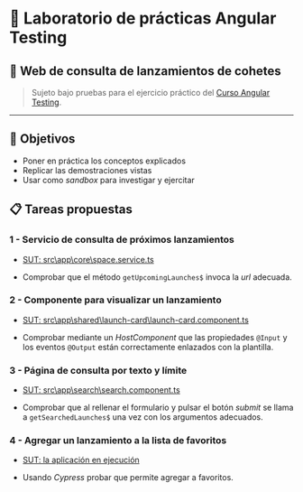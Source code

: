 # 🔬 Laboratorio de prácticas Angular Testing

## 🚀 Web de consulta de lanzamientos de cohetes

> Sujeto bajo pruebas para el ejercicio práctico del [Curso Angular Testing](https://trainingit.es/curso-angular-testing/).

---

## 🎯 Objetivos

- Poner en práctica los conceptos explicados
- Replicar las demostraciones vistas
- Usar como _sandbox_ para investigar y ejercitar

## 📋 Tareas propuestas

### 1 - Servicio de consulta de próximos lanzamientos

- [SUT: src\app\core\space.service.ts](https://github.com/Angular-Testing/lab-angular-booster/blob/c22808854cf80c4e1f16ea3651d1f6e7699ff57d/src/app/core/space.service.ts#L1)

- Comprobar que el método `getUpcomingLaunches$` invoca la _url_ adecuada.

### 2 - Componente para visualizar un lanzamiento

- [SUT: src\app\shared\launch-card\launch-card.component.ts](https://github.com/Angular-Testing/lab-angular-booster/blob/c22808854cf80c4e1f16ea3651d1f6e7699ff57d/src/app/shared/launch-card/launch-card.component.ts#L29)

- Comprobar mediante un _HostComponent_ que las propiedades `@Input` y los eventos `@Output` están correctamente enlazados con la plantilla.

### 3 - Página de consulta por texto y límite

- [SUT: src\app\search\search.component.ts](https://github.com/Angular-Testing/lab-angular-booster/blob/c22808854cf80c4e1f16ea3651d1f6e7699ff57d/src/app/search/search.component.ts)

- Comprobar que al rellenar el formulario y pulsar el botón _submit_ se llama a `getSearchedLaunches$` una vez con los argumentos adecuados.

### 4 - Agregar un lanzamiento a la lista de favoritos

- [SUT: la aplicación en ejecución](http://localhost:4200/)

- Usando _Cypress_ probar que permite agregar a favoritos.
